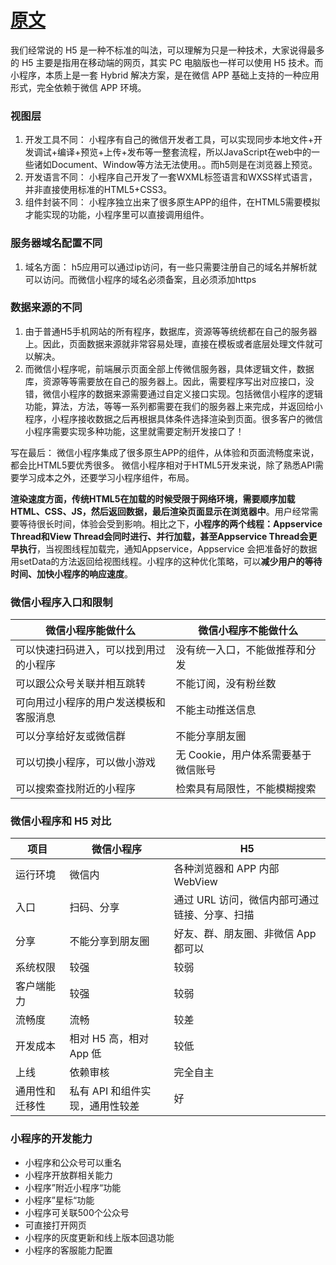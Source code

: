 # [原文](http://baijiahao.baidu.com/s?id=1598321414708621482&wfr=spider&for=pc)

我们经常说的 H5 是一种不标准的叫法，可以理解为只是一种技术，大家说得最多的 H5 主要是指用在移动端的网页，其实 PC 电脑版也一样可以使用 H5 技术。而小程序，本质上是一套 Hybrid 解决方案，是在微信 APP 基础上支持的一种应用形式，完全依赖于微信 APP 环境。

### 视图层

1. 开发工具不同： 小程序有自己的微信开发者工具，可以实现同步本地文件+开发调试+编译+预览+上传+发布等一整套流程，所以JavaScript在web中的一些诸如Document、Window等方法无法使用。。而h5则是在浏览器上预览。
2. 开发语言不同： 小程序自己开发了一套WXML标签语言和WXSS样式语言，并非直接使用标准的HTML5+CSS3。
3. 组件封装不同： 小程序独立出来了很多原生APP的组件，在HTML5需要模拟才能实现的功能，小程序里可以直接调用组件。


### 服务器域名配置不同

1. 域名方面： h5应用可以通过ip访问，有一些只需要注册自己的域名并解析就可以访问。而微信小程序的域名必须备案，且必须添加https


### 数据来源的不同 
1. 由于普通H5手机网站的所有程序，数据库，资源等等统统都在自己的服务器上。因此，页面数据来源就非常容易处理，直接在模板或者底层处理文件就可以解决。
2. 而微信小程序呢，前端展示页面全部上传微信服务器，具体逻辑文件，数据库，资源等等需要放在自己的服务器上。因此，需要程序写出对应接口，没错，微信小程序的数据来源需要通过自定义接口实现。包括微信小程序的逻辑功能，算法，方法，等等一系列都需要在我们的服务器上来完成，并返回给小程序，小程序接收数据之后再根据具体条件选择渲染到页面。很多客户的微信小程序需要实现多种功能，这里就需要定制开发接口了！


写在最后： 
微信小程序集成了很多原生APP的组件，从体验和页面流畅度来说，都会比HTML5要优秀很多。 微信小程序相对于HTML5开发来说，除了熟悉API需要学习成本之外，还要学习小程序组件，布局。 

**渲染速度方面，传统HTML5在加载的时候受限于网络环境，需要顺序加载HTML、CSS、JS，然后返回数据，最后渲染页面显示在浏览器中**。用户经常需要等待很长时间，体验会受到影响。相比之下，**小程序的两个线程：Appservice Thread和View Thread会同时进行、并行加载，甚至Appservice Thread会更早执行**，当视图线程加载完，通知Appservice，Appservice 会把准备好的数据用setData的方法返回给视图线程。小程序的这种优化策略，可以**减少用户的等待时间、加快小程序的响应速度**。


### 微信小程序入口和限制
|微信小程序能做什么 |	微信小程序不能做什么
| - | -|
可以快速扫码进入，可以找到用过的小程序 |	没有统一入口，不能做推荐和分发
可以跟公众号关联并相互跳转 |	不能订阅，没有粉丝数
可向用过小程序的用户发送模板和客服消息 |	不能主动推送信息
可以分享给好友或微信群 |	不能分享朋友圈
可以切换小程序，可以做小游戏	|无 Cookie，用户体系需要基于微信账号
可以搜索查找附近的小程序 |	检索具有局限性，不能模糊搜索


### 微信小程序和 H5 对比
项目 |	微信小程序|	H5
| -| -| - | 
运行环境|	微信内|	各种浏览器和 APP 内部 WebView
入口|	扫码、分享|	通过 URL 访问，微信内部可通过链接、分享、扫描
分享|	不能分享到朋友圈|	好友、群、朋友圈、非微信 App 都可以
系统权限|	较强|	较弱
客户端能力|	较强|	较弱
流畅度|	流畅|	较差
开发成本|	相对 H5 高，相对 App 低	|较低
上线|	依赖审核|	完全自主
通用性和迁移性	|私有 API 和组件实现，通用性较差|	好



### 小程序的开发能力
- 小程序和公众号可以重名
- 小程序开放群相关能力
- 小程序”附近小程序“功能
- 小程序”星标“功能
- 小程序可关联500个公众号
- 可直接打开网页
- 小程序的灰度更新和线上版本回退功能
- 小程序的客服能力配置